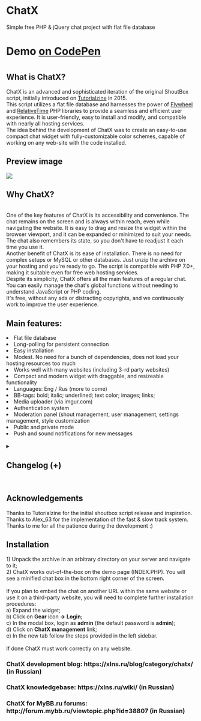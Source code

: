 # ChatX
Simple free PHP &amp; jQuery chat project with flat file database

<h1>Demo <a href="https://codepen.io/C3La-NS/full/jOZpgRW">on CodePen</a><h1>

<h2>What is ChatX?</h2>
ChatX is an advanced and sophisticated iteration of the original ShoutBox script, initially introduced on <a href="https://tutorialzine.com/2015/01/shoutbox-php-jquery">Tutorialzine</a> in 2015.
<br />
This script utilizes a flat file database and harnesses the power of <a href="https://github.com/jamesmoss/flywheel">Flywheel</a> and <a href="https://github.com/mpratt/RelativeTime">RelativeTime</a> PHP libraries to provide a seamless and efficient user experience. It is user-friendly, easy to install and modify, and compatible with nearly all hosting services.
<br />
The idea behind the development of ChatX was to create an easy-to-use compact chat widget with fully-customizable color schemes, capable of working on any web-site with the code installed.
<br />
<h2>Preview image</h2>
<img src="https://imgur.com/AnghnXW.png">

<h2>Why ChatX?</h2>
<br />
One of the key features of ChatX is its accessibility and convenience. The chat remains on the screen and is always within reach, even while navigating the website. It is easy to drag and resize the widget within the browser viewport, and it can be expanded or minimized to suit your needs. The chat also remembers its state, so you don't have to readjust it each time you use it.
<br />
Another benefit of ChatX is its ease of installation. There is no need for complex setups or MySQL or other databases. Just unzip the archive on your hosting and you're ready to go. The script is compatible with PHP 7.0+, making it suitable even for free web hosting services.
<br />
Despite its simplicity, ChatX offers all the main features of a regular chat. You can easily manage the chat's global functions without needing to understand JavaScript or PHP coding.
<br />
It's free, without any ads or distracting copyrights, and we continuously work to improve the user experience.
<br />
<h2>Main features:</h2>
<li>Flat file database</li>
<li>Long-polling for persistent connection</li>
<li>Easy installation</li>
<li>Modest. No need for a bunch of dependencies, does not load your hosting resources too much</li>
<li>Works well with many websites (including 3-rd party websites)</li>
<li>Compact and modern widget with draggable, and resizeable functionality</li>
<li>Languages: Eng / Rus (more to come)</li>
<li>BB-tags: bold; italic; underlined; text color; images; links;</li>
<li>Media uploader (via imgur.com)</li>
<li>Authentication system</li>
<li>Moderation panel (shout management, user management, settings management, style customization</li>
<li>Public and private mode</li>
<li>Push and sound notifications for new messages</li>
<br />
<details> 
  <summary><h2>Changelog (+)</h2></summary>
  <b>ver 1.4.0</b>
  <li>Close button that minifies chat</li>
  <li>Stop Get query when minimized and restore on expand</li>
  <li>New universal scrollbar</li>
  <li>Pulsating indicator when in fast track mode</li>
  <li>Open links in new window</li>
  <li>Simpler code (in process of developing universal widget)</li>
  <li>Updated Draggable.js library, now ChatX works with great variety of jQuery libraries</li>
  <b>ver 1.5.0</b>
  <li>a better way of loading CSS</li>
  <li>Interface translation simplified</li>
  <li>UI improvements</li>
  <li>Moderation page</li>
  <li>Updated icon while uploading image</li>
  <li>Fixed when image was uploaded but not sent due to the empty name field</li>
  <li>script.js --> core.js</li>
  <li>Updated widget (simpler installation)</li>
  <li>Beta Authentication (login & sign up)</li>
  <li>Public & Private mode</li>
  <li>New Settings.php file with easily customizable ChatX settings</li>
  <li>Logged In users have a verification icon</li>
  <li>Usergroups: users and moderators.</li>
  <li>Updated Flywheel library (more developed database in perspective)</li>
  <b>ver 1.6.0</b>
  <li>Private mode no longer in beta</li>
  <li>Passwords are hashed with PASSWORD_BCRYPT</li>
  <li>Cookies secured</li>
  <li>Json files no longer accessible directly</li>
  <li>General security improvements</li>
  <li>Complete userlist page</li>
  <li>New page - Setups.php. Easy way to edit settings</li>
  <li>ChatX now checks when it is outside viewpoint and restores its position</li>
  <b>ver 1.7.0</b>
  <li>Featherlight library allows viewing uploaded images in modal window</li>
  <li>New prompt menu for bb-tags</li>
  <li>Resize widget horizontally</li>
  <li>Updates for moderator's panel with new options and settings</li>
  <li>Changeable widget language (Rus/Eng)</li>
  <li>Widget works better with various websites</li>
  <li>General improvements and updates</li>
  <b>ver 1.8.0</b>
  <li>MyBB integration</li>
  <li>Chat history</li>
  <li>New settings options</li>
  <li>Stability & performance improvements</li>
  <b>ver 1.9.0</b>
  <li>Shout management: multiple message selection</li>
  <li>New settings in moderator's panel</li>
  <b>ver 2.0.0</b>
  <li>New messages at the bottom</li>
  <li>Thumbnails for jpg and jpeg images</li>
  <li>Updated UI when uploading images from external URLs</li>
  <li>All images are hosted on Imgur.com</li>
  <b>ver 2.1.0</b>
  <li>Username styling</li>
  <b>ver 2.2.0</b>
  <li>Notification for the new messages when widget is minimized</li>
  <li>Audio notifications for the new messages when user is logged in</li>
  <li>Highlighted messages of its owner</li>
  <li>Easier style customization with CSS vars</li>
  <b>ver 2.3.0</b>
  <li>Autorecognizing URLs (for users only)</li>
  <li>New menu for link insertion</li>
  <li>Ajax load paused whenever text selected in chat</li>
  <li>Ajax load paused when multiple tabs with widget are active, staying alive in current tab</li>
  <li>New widget styling page with Ace editor in moderator's panel</li>
  <li>Refined styling tuning</li>
  <li>Minimal mobile optimization</li>
  <li>Hotkeys (Ctrl+B) for bold, (Ctrl+I) for italic, (Ctrl+U) for underlined formatting tags</li>
  <li>Prompts on widget demo page</li>
  <li>Option in settings to switch off demo page</li>
  <li>Simple (dumb) push notifications for new messages in chat (for users only)</li>
  <li>New sound notification variant for new messages in chat. New sound effect when message is sent</li>
  <li>Switchable EmojiOne library option for Emoji in chat settings</li>
  <li>Precise timestamp on hovering on relative time mark</li>
  <li>Dynamic loading of chat history in widget itself</li>
  <li>Optimization and improvements for Nginx</li>
  <li>Redesign of minified chat tray</li>
</details>
<br />
<h2>Acknowledgements</h2>
Thanks to Tutorialzine for the initial shoutbox script release and inspiration.
<br />
Thanks to Alex_63 for the implementation of the fast & slow track system.
<br />
Thanks to me for all the patience during the development :)
<br />

<h2>Installation</h2>
1) Unpack the archive in an arbitrary directory on your server and navigate to it;
<br />
2) ChatX works out-of-the-box on the demo page (INDEX.PHP). You will see a minified chat box in the bottom right corner of the screen.
<br />
<br />
If you plan to embed the chat on another URL within the same website or use it on a third-party website, you will need to complete further installation procedures:
<br />
a) Expand the widget;
<br />
b) Click on <b>Gear</b> icon <b>→</b> <b>Login</b>;
<br />
c) In the modal box, login as <b>admin</b> (the default password is <b>admin</b>);
<br />
d) Click on <b>ChatX management</b> link;
<br />
e) In the new tab follow the steps provided in the left sidebar.
<br />
<br />
If done ChatX must work correctly on any website.


<h3>ChatX development blog: https://xlns.ru/blog/category/chatx/ (in Russian)</h3>
<h3>ChatX knowledgebase: https://xlns.ru/wiki/ (in Russian)</h3>
<h3>ChatX for MyBB.ru forums: http://forum.mybb.ru/viewtopic.php?id=38807 (in Russian)</h3>
 
